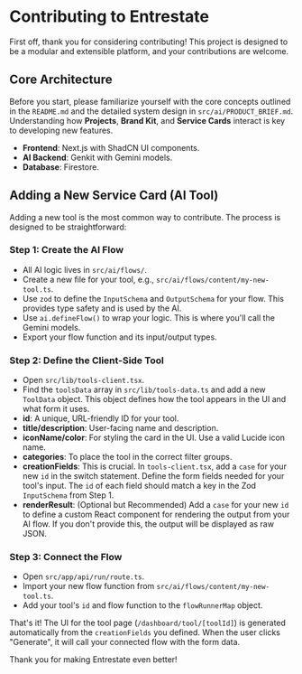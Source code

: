 # Contributing to Entrestate

First off, thank you for considering contributing! This project is designed to be a modular and extensible platform, and your contributions are welcome.

## Core Architecture

Before you start, please familiarize yourself with the core concepts outlined in the `README.md` and the detailed system design in `src/ai/PRODUCT_BRIEF.md`. Understanding how **Projects**, **Brand Kit**, and **Service Cards** interact is key to developing new features.

- **Frontend**: Next.js with ShadCN UI components.
- **AI Backend**: Genkit with Gemini models.
- **Database**: Firestore.

## Adding a New Service Card (AI Tool)

Adding a new tool is the most common way to contribute. The process is designed to be straightforward:

### Step 1: Create the AI Flow

- All AI logic lives in `src/ai/flows/`.
- Create a new file for your tool, e.g., `src/ai/flows/content/my-new-tool.ts`.
- Use `zod` to define the `InputSchema` and `OutputSchema` for your flow. This provides type safety and is used by the AI.
- Use `ai.defineFlow()` to wrap your logic. This is where you'll call the Gemini models.
- Export your flow function and its input/output types.

### Step 2: Define the Client-Side Tool

- Open `src/lib/tools-client.tsx`.
- Find the `toolsData` array in `src/lib/tools-data.ts` and add a new `ToolData` object. This object defines how the tool appears in the UI and what form it uses.
- **id**: A unique, URL-friendly ID for your tool.
- **title/description**: User-facing name and description.
- **iconName/color**: For styling the card in the UI. Use a valid Lucide icon name.
- **categories**: To place the tool in the correct filter groups.
- **creationFields**: This is crucial. In `tools-client.tsx`, add a `case` for your new `id` in the switch statement. Define the form fields needed for your tool's input. The `id` of each field should match a key in the Zod `InputSchema` from Step 1.
- **renderResult**: (Optional but Recommended) Add a `case` for your new `id` to define a custom React component for rendering the output from your AI flow. If you don't provide this, the output will be displayed as raw JSON.

### Step 3: Connect the Flow

- Open `src/app/api/run/route.ts`.
- Import your new flow function from `src/ai/flows/content/my-new-tool.ts`.
- Add your tool's `id` and flow function to the `flowRunnerMap` object.

That's it! The UI for the tool page (`/dashboard/tool/[toolId]`) is generated automatically from the `creationFields` you defined. When the user clicks "Generate", it will call your connected flow with the form data.

Thank you for making Entrestate even better!
